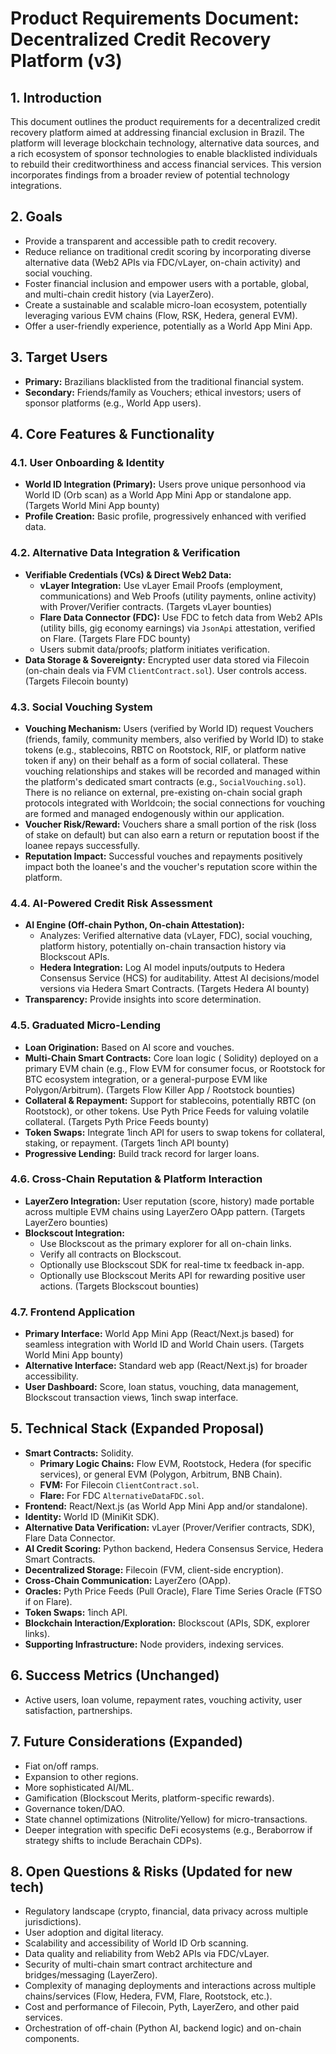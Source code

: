 # Product Requirements Document: Decentralized Credit Recovery Platform (v3)

## 1. Introduction

This document outlines the product requirements for a decentralized credit recovery platform aimed at addressing financial exclusion in Brazil. The platform will leverage blockchain technology, alternative data sources, and a rich ecosystem of sponsor technologies to enable blacklisted individuals to rebuild their creditworthiness and access financial services. This version incorporates findings from a broader review of potential technology integrations.

## 2. Goals

*   Provide a transparent and accessible path to credit recovery.
*   Reduce reliance on traditional credit scoring by incorporating diverse alternative data (Web2 APIs via FDC/vLayer, on-chain activity) and social vouching.
*   Foster financial inclusion and empower users with a portable, global, and multi-chain credit history (via LayerZero).
*   Create a sustainable and scalable micro-loan ecosystem, potentially leveraging various EVM chains (Flow, RSK, Hedera, general EVM).
*   Offer a user-friendly experience, potentially as a World App Mini App.

## 3. Target Users

*   **Primary:** Brazilians blacklisted from the traditional financial system.
*   **Secondary:** Friends/family as Vouchers; ethical investors; users of sponsor platforms (e.g., World App users).

## 4. Core Features & Functionality

### 4.1. User Onboarding & Identity

*   **World ID Integration (Primary):** Users prove unique personhood via World ID (Orb scan) as a World App Mini App or standalone app. (Targets World Mini App bounty)
*   **Profile Creation:** Basic profile, progressively enhanced with verified data.

### 4.2. Alternative Data Integration & Verification

*   **Verifiable Credentials (VCs) & Direct Web2 Data:**
    *   **vLayer Integration:** Use vLayer Email Proofs (employment, communications) and Web Proofs (utility payments, online activity) with Prover/Verifier contracts. (Targets vLayer bounties)
    *   **Flare Data Connector (FDC):** Use FDC to fetch data from Web2 APIs (utility bills, gig economy earnings) via `JsonApi` attestation, verified on Flare. (Targets Flare FDC bounty)
    *   Users submit data/proofs; platform initiates verification.
*   **Data Storage & Sovereignty:** Encrypted user data stored via Filecoin (on-chain deals via FVM `ClientContract.sol`). User controls access. (Targets Filecoin bounty)

### 4.3. Social Vouching System

*   **Vouching Mechanism:** Users (verified by World ID) request Vouchers (friends, family, community members, also verified by World ID) to stake tokens (e.g., stablecoins, RBTC on Rootstock, RIF, or platform native token if any) on their behalf as a form of social collateral. These vouching relationships and stakes will be recorded and managed within the platform's dedicated smart contracts (e.g., `SocialVouching.sol`). There is no reliance on external, pre-existing on-chain social graph protocols integrated with Worldcoin; the social connections for vouching are formed and managed endogenously within our application.
*   **Voucher Risk/Reward:** Vouchers share a small portion of the risk (loss of stake on default) but can also earn a return or reputation boost if the loanee repays successfully.
*   **Reputation Impact:** Successful vouches and repayments positively impact both the loanee's and the voucher's reputation score within the platform.

### 4.4. AI-Powered Credit Risk Assessment

*   **AI Engine (Off-chain Python, On-chain Attestation):**
    *   Analyzes: Verified alternative data (vLayer, FDC), social vouching, platform history, potentially on-chain transaction history via Blockscout APIs.
    *   **Hedera Integration:** Log AI model inputs/outputs to Hedera Consensus Service (HCS) for auditability. Attest AI decisions/model versions via Hedera Smart Contracts. (Targets Hedera AI bounty)
*   **Transparency:** Provide insights into score determination.

### 4.5. Graduated Micro-Lending

*   **Loan Origination:** Based on AI score and vouches.
*   **Multi-Chain Smart Contracts:** Core loan logic ( Solidity) deployed on a primary EVM chain (e.g., Flow EVM for consumer focus, or Rootstock for BTC ecosystem integration, or a general-purpose EVM like Polygon/Arbitrum). (Targets Flow Killer App / Rootstock bounties)
*   **Collateral & Repayment:** Support for stablecoins, potentially RBTC (on Rootstock), or other tokens. Use Pyth Price Feeds for valuing volatile collateral. (Targets Pyth Price Feeds bounty)
*   **Token Swaps:** Integrate 1inch API for users to swap tokens for collateral, staking, or repayment. (Targets 1inch API bounty)
*   **Progressive Lending:** Build track record for larger loans.

### 4.6. Cross-Chain Reputation & Platform Interaction

*   **LayerZero Integration:** User reputation (score, history) made portable across multiple EVM chains using LayerZero OApp pattern. (Targets LayerZero bounties)
*   **Blockscout Integration:**
    *   Use Blockscout as the primary explorer for all on-chain links.
    *   Verify all contracts on Blockscout.
    *   Optionally use Blockscout SDK for real-time tx feedback in-app.
    *   Optionally use Blockscout Merits API for rewarding positive user actions. (Targets Blockscout bounties)

### 4.7. Frontend Application

*   **Primary Interface:** World App Mini App (React/Next.js based) for seamless integration with World ID and World Chain users. (Targets World Mini App bounty)
*   **Alternative Interface:** Standard web app (React/Next.js) for broader accessibility.
*   **User Dashboard:** Score, loan status, vouching, data management, Blockscout transaction views, 1inch swap interface.

## 5. Technical Stack (Expanded Proposal)

*   **Smart Contracts:** Solidity.
    *   **Primary Logic Chains:** Flow EVM, Rootstock, Hedera (for specific services), or general EVM (Polygon, Arbitrum, BNB Chain).
    *   **FVM:** For Filecoin `ClientContract.sol`.
    *   **Flare:** For FDC `AlternativeDataFDC.sol`.
*   **Frontend:** React/Next.js (as World App Mini App and/or standalone).
*   **Identity:** World ID (MiniKit SDK).
*   **Alternative Data Verification:** vLayer (Prover/Verifier contracts, SDK), Flare Data Connector.
*   **AI Credit Scoring:** Python backend, Hedera Consensus Service, Hedera Smart Contracts.
*   **Decentralized Storage:** Filecoin (FVM, client-side encryption).
*   **Cross-Chain Communication:** LayerZero (OApp).
*   **Oracles:** Pyth Price Feeds (Pull Oracle), Flare Time Series Oracle (FTSO if on Flare).
*   **Token Swaps:** 1inch API.
*   **Blockchain Interaction/Exploration:** Blockscout (APIs, SDK, explorer links).
*   **Supporting Infrastructure:** Node providers, indexing services.

## 6. Success Metrics (Unchanged)

*   Active users, loan volume, repayment rates, vouching activity, user satisfaction, partnerships.

## 7. Future Considerations (Expanded)

*   Fiat on/off ramps.
*   Expansion to other regions.
*   More sophisticated AI/ML.
*   Gamification (Blockscout Merits, platform-specific rewards).
*   Governance token/DAO.
*   State channel optimizations (Nitrolite/Yellow) for micro-transactions.
*   Deeper integration with specific DeFi ecosystems (e.g., Beraborrow if strategy shifts to include Berachain CDPs).

## 8. Open Questions & Risks (Updated for new tech)

*   Regulatory landscape (crypto, financial, data privacy across multiple jurisdictions).
*   User adoption and digital literacy.
*   Scalability and accessibility of World ID Orb scanning.
*   Data quality and reliability from Web2 APIs via FDC/vLayer.
*   Security of multi-chain smart contract architecture and bridges/messaging (LayerZero).
*   Complexity of managing deployments and interactions across multiple chains/services (Flow, Hedera, FVM, Flare, Rootstock, etc.).
*   Cost and performance of Filecoin, Pyth, LayerZero, and other paid services.
*   Orchestration of off-chain (Python AI, backend logic) and on-chain components. 